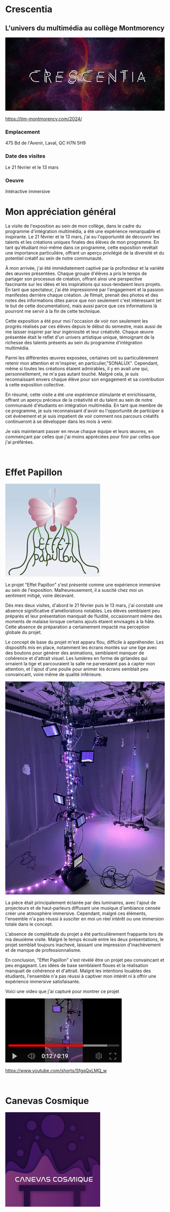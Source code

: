# Crescentia
## L'univers du multimédia au collège Montmorency

![crescentia_image](medias/crescentia_image.png)

https://tim-montmorency.com/2024/
### Emplacement
475 Bd de l'Avenir, Laval, QC H7N 5H9
<br>

### Date des visites
Le 21 février et le 13 mars
<br>

### Oeuvre
Intéractive immersive

# Mon appréciation général 
La visite de l'exposition au sein de mon collège, dans le cadre du programme d'intégration multimédia, a été une expérience remarquable et inspirante. Le 21 février et le 13 mars, j'ai eu l'opportunité de découvrir les talents et les créations uniques finales des élèves de mon programme. En tant qu'étudiant moi-même dans ce programme, cette exposition revêtait une importance particulière, offrant un aperçu privilégié de la diversité et du potentiel créatif au sein de notre communauté.

À mon arrivée, j'ai été immédiatement captivé par la profondeur et la variété des œuvres présentées. Chaque groupe d'élèves a pris le temps de partager son processus de création, offrant ainsi une perspective fascinante sur les idées et les inspirations qui sous-tendaient leurs projets. En tant que spectateur, j'ai été impressionné par l'engagement et la passion manifestes derrière chaque création. Je filmait, prenait des photos et des notes des informations dites parce que non seulement c'est intéressant (et le but de cette documentation), mais aussi parce que ces informations là pourront me servir à la fin de cette technique.

Cette exposition a été pour moi l'occasion de voir non seulement les progrès réalisés par ces élèves depuis le début du semestre, mais aussi de me laisser inspirer par leur ingéniosité et leur créativité. Chaque œuvre présentée était le reflet d'un univers artistique unique, témoignant de la richesse des talents présents au sein du programme d'intégration multimédia.

Parmi les différentes œuvres exposées, certaines ont su particulièrement retenir mon attention et m'inspirer, en particulier,"SONALUX". Cependant, même si toutes les créations étaient admirables, il y en avait une qui, personnellement, ne m'a pas autant touché. Malgré cela, je suis reconnaissant envers chaque élève pour son engagement et sa contribution à cette exposition collective.

En résumé, cette visite a été une expérience stimulante et enrichissante, offrant un aperçu précieux de la créativité et du talent au sein de notre communauté d'étudiants en intégration multimédia. En tant que membre de ce programme, je suis reconnaissant d'avoir eu l'opportunité de participer à cet événement et je suis impatient de voir comment nos parcours créatifs continueront à se développer dans les mois à venir.

Je vais maintenant passer en revue chaque équipe et leurs œuvres, en commençant par celles que j'ai moins appréciées pour finir par celles que j'ai préférées.

<br>

# Effet Papillon

![papillion](medias/papillion.png)

Le projet "Effet Papillon" s'est présenté comme une expérience immersive au sein de l'exposition. Malheureusement, il a suscité chez moi un sentiment mitigé, voire décevant.

Dès mes deux visites, d'abord le 21 février puis le 13 mars, j'ai constaté une absence significative d'améliorations notables. Les élèves semblaient peu préparés et leur présentation manquait de fluidité, occasionnant même des moments de malaise lorsque certains ajouts étaient envisagés à la hâte. Cette absence de préparation a certainement impacté ma perception globale du projet.

Le concept de base du projet m'est apparu flou, difficile à appréhender. Les dispositifs mis en place, notamment les écrans montés sur une tige avec des boutons pour générer des animations, semblaient manquer de cohérence et d'attrait visuel. Les lumières en forme de girlandes qui ornaient la tige et parcouraient la salle ne parvenaient pas à capter mon attention, et l'ajout d'une poulie pour animer les écrans semblait peu convaincant, voire même de qualité inférieure.

![arbre](medias/arbre.png)

La pièce était principalement éclairée par des luminaires, avec l'ajout de projecteurs et de haut-parleurs diffusant une musique d'ambiance censée créer une atmosphère immersive. Cependant, malgré ces éléments, l'ensemble n'a pas réussi à susciter en moi un réel intérêt ou une immersion totale dans le concept.

L'absence de complétude du projet a été particulièrement frappante lors de ma deuxième visite. Malgré le temps écoulé entre les deux présentations, le projet semblait toujours inachevé, laissant une impression d'inachèvement et de manque de professionnalisme.

En conclusion, "Effet Papillon" s'est révélé être un projet peu convaincant et peu engageant. Les idées de base semblaient floues et la réalisation manquait de cohérence et d'attrait. Malgré les intentions louables des étudiants, l'ensemble n'a pas réussi à captiver mon intérêt ni à offrir une expérience immersive satisfaisante.

Voici une video que j'ai capturé pour montrer ce projet

![ytb_arbre](medias/ytb_arbre.png)

<https://www.youtube.com/shorts/SfgqQxLMQ_w>

<br>

# Canevas Cosmique 

![cosmique](medias/cosmique.png)

